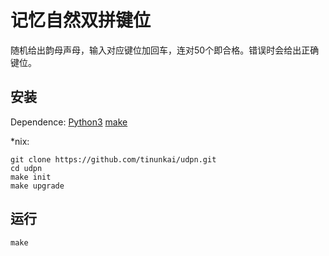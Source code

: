 # 记忆自然双拼键位
随机给出韵母声母，输入对应键位加回车，连对50个即合格。错误时会给出正确键位。

## 安装
Dependence: [Python3](https://www.python.org/) [make](https://www.gnu.org/software/make/)

\*nix:
```
git clone https://github.com/tinunkai/udpn.git
cd udpn
make init
make upgrade
```

## 运行
```
make
```

